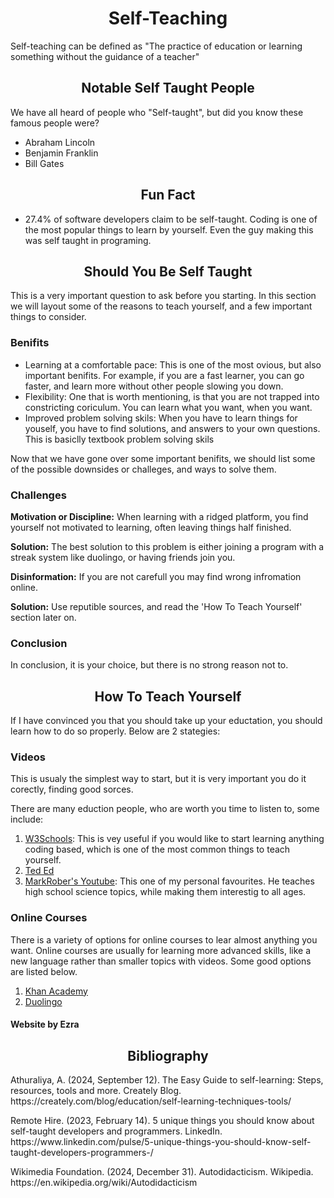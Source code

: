 <html lang="en">
<head>
    <meta charset="UTF-8">
    <meta name="viewport" content="width=device-width, initial-scale=1.0">
    <link rel="stylesheet" href="edit.css">
    <title>Document</title>
</head>
<body>
    <div class="header">
        <h1 align="center" >Self-Teaching</h1>
        <p>Self-teaching can be defined as "The practice of education or learning something without the guidance of a teacher"</p>
    </div>
    <div id='tb'>
        <div id="navbar">
            <h2 align="center">Notable Self Taught People</h2>
        </div>
        <p >We have all heard of people who "Self-taught", but did you know these famous people were?</p>
        <ul >
            <li>Abraham Lincoln</li>
            <li>Benjamin Franklin</li>
            <li>Bill Gates</li>
        </ul>
    </div>
    <p> </p>
    <div >
        <div id="navbar">
            <h2 align="center">Fun Fact</h2>
        </div>
        <ul>
            <li>27.4% of software developers claim to be self-taught. Coding is one of the most popular things to learn by yourself. Even the guy making this was self taught in programing.</li>
        </ul>
    </div>
    <p> </p>
    <div id='tb'>
        <div id="navbar">
            <h2 align="center">Should You Be Self Taught</h2>
        </div>
        <p >This is a very important question to ask before you starting. In this section we will layout some of the reasons to teach yourself, and a few important things to consider.</p>
        <p> </p>
        <h3 >Benifits</h3>
        <ul >
            <li>Learning at a comfortable pace: This is one of the most ovious, but also important benifits. For example, if you are a fast learner, you can go faster, and learn more without other people slowing you down. </li>
            <li>Flexibility: One that is worth mentioning, is that you are not trapped into constricting coriculum. You can learn what you want, when you want.</li>
            <li>Improved problem solving skils: When you have to learn things for youself, you have to find solutions, and answers to your own questions. This is basiclly textbook problem solving skils</li>
        </ul>
        <p>Now that we have gone over some important benifits, we should list some of the possible downsides or challeges, and ways to solve them.</p>
        <h3>Challenges</h3>
        <p><b>Motivation or Discipline:</b> When learning with a ridged platform, you find yourself not motivated to learning, often leaving things half finished.</p>
        <p><b>Solution:</b> The best solution to this problem is either joining a program with a streak system like duolingo, or having friends join you.</p>
        <p> </p>
        <p> </p>
        <P><b>Disinformation:</b> If you are not carefull you may find wrong infromation online.</P>
        <p><b>Solution:</b> Use reputible sources, and read the 'How To Teach Yourself' section later on.</p>
        <h3>Conclusion</h3>
        <p>In conclusion, it is your choice, but there is no strong reason not to.</p>
    </div>
    <p> </p>
    <div id='tb'>
        <div id="navbar">
            <h2 align="center">How To Teach Yourself</h2>
        </div>
        <p >If I have convinced you that you should take up your eductation, you should learn how to do so properly. Below are 2 stategies:</p>
        <div id="subtb">
            <h3 >Videos</h3>
            <p >This is usualy the simplest way to start, but it is very important you do it corectly, finding good sorces.</p>
            <p >There are many eduction people, who are worth you time to listen to, some include:</p>
            <ol>
                <li><a href="https://www.w3schools.com">W3Schools</a>: This is vey useful if you would like to start learning anything coding based, which is one of the most common things to teach yourself.</li>
                <li><a href="https://ed.ted.com">Ted Ed</a></li>
                <li><a href="https://www.youtube.com/@MarkRober/videos">MarkRober's Youtube</a>: This one of my personal favourites. He teaches high school science topics, while making them interestig to all ages.</li>
            </ol>
        </div>
        <p> </p>
        <div id="subtb" >
            <h3>Online Courses</h3>
            <p>There is a variety of options for online courses to lear almost anything you want. Online courses are usually for learning more advanced skills, like a new language rather than smaller topics with videos. Some good options are listed below.</p>
            <ol >
                <li><a href="https://www.khanacademy.org">Khan Academy</a></li>
                <li><a href="https://www.duolingo.com">Duolingo</a></li>
            </ol>
        </div>
    </div>
    <p> </p>
    <h4>Website by Ezra</h4>
    <div id='bib'>
        <h2 align="center">Bibliography</h2>
        <p>Athuraliya, A. (2024, September 12). The Easy Guide to self-learning: Steps, resources, tools and more. Creately Blog. https://creately.com/blog/education/self-learning-techniques-tools/ </p>
        <p>Remote Hire. (2023, February 14). 5 unique things you should know about self-taught developers and programmers. LinkedIn. https://www.linkedin.com/pulse/5-unique-things-you-should-know-self-taught-developers-programmers-/ </p>
        <p>Wikimedia Foundation. (2024, December 31). Autodidacticism. Wikipedia. https://en.wikipedia.org/wiki/Autodidacticism </p>
    </div>
</body>
</html>
